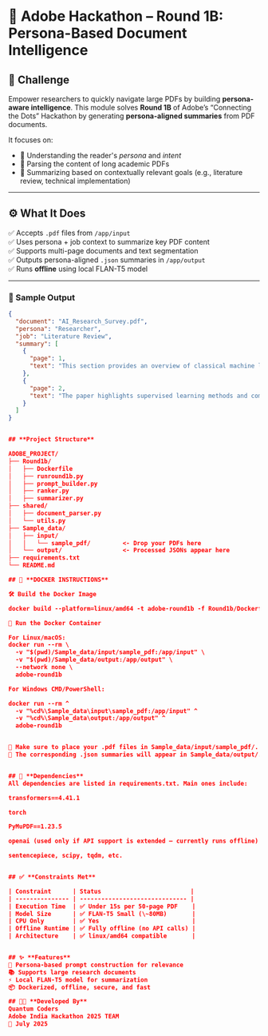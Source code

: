 # 🧠 Adobe Hackathon – Round 1B: Persona-Based Document Intelligence

## 📌 Challenge

Empower researchers to quickly navigate large PDFs by building **persona-aware intelligence**. This module solves **Round 1B** of Adobe’s “Connecting the Dots” Hackathon by generating **persona-aligned summaries** from PDF documents.

It focuses on:
- 👤 Understanding the reader's *persona* and *intent*
- 📄 Parsing the content of long academic PDFs
- 🧾 Summarizing based on contextually relevant goals (e.g., literature review, technical implementation)

---

## ⚙️ What It Does

✅ Accepts `.pdf` files from `/app/input`  
✅ Uses persona + job context to summarize key PDF content  
✅ Supports multi-page documents and text segmentation  
✅ Outputs persona-aligned `.json` summaries in `/app/output`  
✅ Runs **offline** using local FLAN-T5 model

---

### 🔢 Sample Output

```json
{
  "document": "AI_Research_Survey.pdf",
  "persona": "Researcher",
  "job": "Literature Review",
  "summary": [
    {
      "page": 1,
      "text": "This section provides an overview of classical machine learning techniques relevant to AI development..."
    },
    {
      "page": 2,
      "text": "The paper highlights supervised learning methods and compares SVMs with neural networks..."
    }
  ]
}


## **Project Structure**

ADOBE_PROJECT/
├── Round1b/
│   ├── Dockerfile
│   ├── runround1b.py
│   ├── prompt_builder.py
│   ├── ranker.py
│   ├── summarizer.py
├── shared/
│   ├── document_parser.py
│   └── utils.py
├── Sample_data/
│   ├── input/
│   │   └── sample_pdf/         <- Drop your PDFs here
│   └── output/                 <- Processed JSONs appear here
├── requirements.txt
└── README.md

## 🐳 **DOCKER INSTRUCTIONS**

🛠️ Build the Docker Image

docker build --platform=linux/amd64 -t adobe-round1b -f Round1b/Dockerfile .

🚀 Run the Docker Container

For Linux/macOS:
docker run --rm \
  -v "$(pwd)/Sample_data/input/sample_pdf:/app/input" \
  -v "$(pwd)/Sample_data/output:/app/output" \
  --network none \
  adobe-round1b

For Windows CMD/PowerShell:

docker run --rm ^
  -v "%cd%\Sample_data\input\sample_pdf:/app/input" ^
  -v "%cd%\Sample_data\output:/app/output" ^
  adobe-round1b


📁 Make sure to place your .pdf files in Sample_data/input/sample_pdf/.
📝 The corresponding .json summaries will appear in Sample_data/output/.


## 🧾 **Dependencies**
All dependencies are listed in requirements.txt. Main ones include:

transformers==4.41.1

torch

PyMuPDF==1.23.5

openai (used only if API support is extended — currently runs offline)

sentencepiece, scipy, tqdm, etc.


## ✅ **Constraints Met**

| Constraint      | Status                         |
| --------------- | ------------------------------ |
| Execution Time  | ✅ Under 15s per 50-page PDF    |
| Model Size      | ✅ FLAN-T5 Small (\~80MB)       |
| CPU Only        | ✅ Yes                          |
| Offline Runtime | ✅ Fully offline (no API calls) |
| Architecture    | ✅ linux/amd64 compatible       |


## ✨ **Features**
🧠 Persona-based prompt construction for relevance
📚 Supports large research documents
⚡ Local FLAN-T5 model for summarization
📦 Dockerized, offline, secure, and fast

## 🧑‍💻 **Developed By**
Quantum Coders
Adobe India Hackathon 2025 TEAM
📅 July 2025